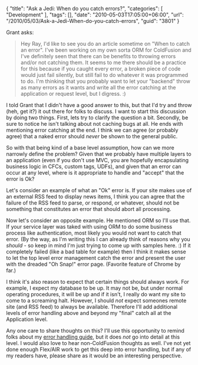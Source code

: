 {
	"title": "Ask a Jedi: When do you catch errors?",
	"categories": [
		"Development"
	],
	"tags": [],
	"date": "2010-05-03T17:05:00+06:00",
	"url": "/2010/05/03/Ask-a-Jedi-When-do-you-catch-errors",
	"guid": "3801"
}

Grant asks:

<blockquote>
Hey Ray, I'd like to see you do an article sometime on "When to catch an error". I've been working on my own sorta ORM for ColdFusion and I've definitely seen that there can be benefits to throwing errors and/or not catching them. It seems to me there should be a practice for this because if you caught every error, a broken piece of code would just fail silently, but still fail to do whatever it was programmed to do. I'm thinking that you probably want to let your "backend" throw as many errors as it wants and write all the error catching at the application or request level, but I digress. :)
</blockquote>
<!--more-->
I told Grant that I didn't have a good answer to this, but that I'd try and throw (heh, get it?) it out there for folks to discuss. I want to start this discussion by doing two things. First, lets try to clarify the question a bit. Secondly, be sure to notice he isn't talking about not caching bugs at all. He ends with mentioning error catching at the end. I think we can agree (or probably agree) that a naked error should <i>never</i> be shown to the general public. 

So with that being kind of a base level assumption, how can we more narrowly define the problem? Given that we probably have multiple layers to an application (even if you don't use MVC, you are hopefully encapsulating business logic in CFCs, custom tags, UDFs), and given that an error can occur at any level, where is it appropriate to handle and "accept" that the error is Ok?

Let's consider an example of what an "Ok" error is. If your site makes use of an external RSS feed to display news items, I think you can agree that the failure of the RSS feed to parse, or respond, or whatever, should not be something that constitutes an error that should abort all processing. 

Now let's consider an opposite example. He mentioned ORM so I'll use that. If your service layer was taked with using ORM to do some business process like authentication, most likely you would not want to catch that error. (By the way, as I'm writing this I can already think of reasons why you <i>should</i> - so keep in mind I'm just trying to come up with samples here. :) If it completely failed (like a bad table for example) then I think it makes sense to let the top level error management catch the error and present the user with the dreaded "Oh Snap!" error page. (Favorite feature of Chrome by far.) 

I think it's also reason to expect that certain things should always work. For example, I expect my database to be up. It may not be, but under normal operating procedures, it will be up and if it isn't, I really do want my site to come to a screaming halt. However, I should <i>not</i> expect someones remote site (and RSS feed) to always be available. Therefore I'll add additional levels of error handling above and beyond my "final" catch all at the Application level.

Any one care to share thoughts on this? I'll use this opportunity to remind folks about my <a href="http://www.raymondcamden.com/index.cfm/2007/12/5/The-Complete-Guide-to-Adding-Error-Handling-to-Your-ColdFusion-Application">error handling guide</a>, but it does <i>not</i> go into detail at this level. I would also love to hear non-ColdFusion thoughts as well. I've not yet done enough Flex/AIR work to get this deep into error handling, but if any of my readers have, please share as it would be an interesting perspective.